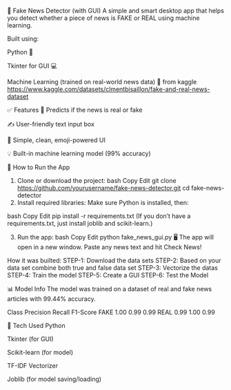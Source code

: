 📰 Fake News Detector (with GUI)
A simple and smart desktop app that helps you detect whether a piece of news is FAKE or REAL using machine learning.

Built using:

Python 🐍

Tkinter for GUI 💻

Machine Learning (trained on real-world news data) 🤖  from kaggle https://www.kaggle.com/datasets/clmentbisaillon/fake-and-real-news-dataset

✅ Features
🧠 Predicts if the news is real or fake

✍️ User-friendly text input box

🎨 Simple, clean, emoji-powered UI

💡 Built-in machine learning model (99% accuracy)

🚀 How to Run the App
1. Clone or download the project:
bash
Copy
Edit
git clone https://github.com/yourusername/fake-news-detector.git
cd fake-news-detector
2. Install required libraries:
Make sure Python is installed, then:

bash
Copy
Edit
pip install -r requirements.txt
(If you don’t have a requirements.txt, just install joblib and scikit-learn.)

3. Run the app:
bash
Copy
Edit
python fake_news_gui.py
🖥️ The app will open in a new window. Paste any news text and hit Check News!

How it was builted:
STEP-1: Download the data sets 
STEP-2: Based on your data set combine both true and false data set
STEP-3: Vectorize the datas
STEP-4: Train the model 
STEP-5: Create a GUI
STEP-6: Test the Model

📊  Model Info
The model was trained on a dataset of real and fake news articles with 99.44% accuracy.

Class	Precision	Recall	F1-Score
FAKE	1.00	0.99	0.99
REAL	0.99	1.00	0.99

🤖 Tech Used
Python

Tkinter (for GUI)

Scikit-learn (for model)

TF-IDF Vectorizer

Joblib (for model saving/loading)
